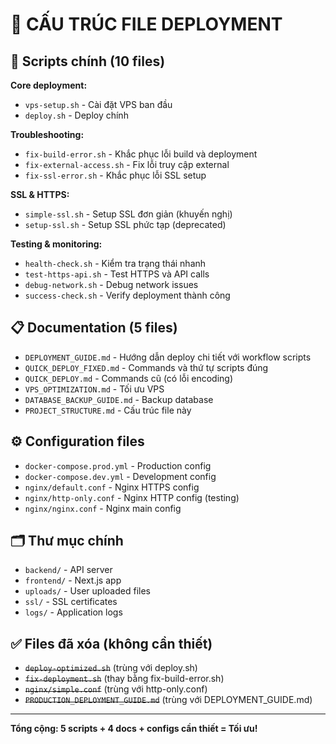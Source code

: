 # 📁 CẤU TRÚC FILE DEPLOYMENT

## 🚀 Scripts chính (10 files)

**Core deployment:**

- `vps-setup.sh` - Cài đặt VPS ban đầu
- `deploy.sh` - Deploy chính

**Troubleshooting:**

- `fix-build-error.sh` - Khắc phục lỗi build và deployment
- `fix-external-access.sh` - Fix lỗi truy cập external
- `fix-ssl-error.sh` - Khắc phục lỗi SSL setup

**SSL & HTTPS:**

- `simple-ssl.sh` - Setup SSL đơn giản (khuyến nghị)
- `setup-ssl.sh` - Setup SSL phức tạp (deprecated)

**Testing & monitoring:**

- `health-check.sh` - Kiểm tra trạng thái nhanh
- `test-https-api.sh` - Test HTTPS và API calls
- `debug-network.sh` - Debug network issues
- `success-check.sh` - Verify deployment thành công

## 📋 Documentation (5 files)

- `DEPLOYMENT_GUIDE.md` - Hướng dẫn deploy chi tiết với workflow scripts
- `QUICK_DEPLOY_FIXED.md` - Commands và thứ tự scripts đúng
- `QUICK_DEPLOY.md` - Commands cũ (có lỗi encoding)
- `VPS_OPTIMIZATION.md` - Tối ưu VPS
- `DATABASE_BACKUP_GUIDE.md` - Backup database
- `PROJECT_STRUCTURE.md` - Cấu trúc file này

## ⚙️ Configuration files

- `docker-compose.prod.yml` - Production config
- `docker-compose.dev.yml` - Development config
- `nginx/default.conf` - Nginx HTTPS config
- `nginx/http-only.conf` - Nginx HTTP config (testing)
- `nginx/nginx.conf` - Nginx main config

## 🗂️ Thư mục chính

- `backend/` - API server
- `frontend/` - Next.js app
- `uploads/` - User uploaded files
- `ssl/` - SSL certificates
- `logs/` - Application logs

## ✅ Files đã xóa (không cần thiết)

- ~~`deploy-optimized.sh`~~ (trùng với deploy.sh)
- ~~`fix-deployment.sh`~~ (thay bằng fix-build-error.sh)
- ~~`nginx/simple.conf`~~ (trùng với http-only.conf)
- ~~`PRODUCTION_DEPLOYMENT_GUIDE.md`~~ (trùng với DEPLOYMENT_GUIDE.md)

---

**Tổng cộng: 5 scripts + 4 docs + configs cần thiết = Tối ưu!**
